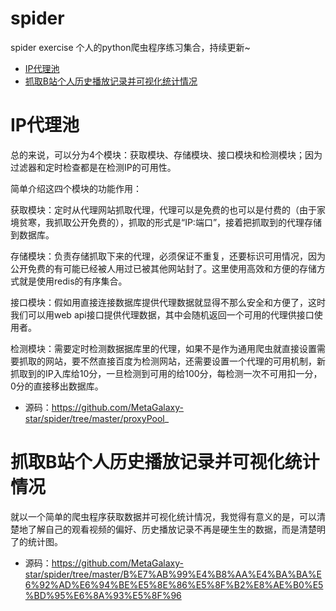# spider
spider exercise
个人的python爬虫程序练习集合，持续更新~

- [IP代理池](#IP代理池)
- [抓取B站个人历史播放记录并可视化统计情况](#抓取B站个人历史播放记录并可视化统计情况)


<a name="IP代理池"></a>

# IP代理池
总的来说，可以分为4个模块：获取模块、存储模块、接口模块和检测模块；因为过滤器和定时检查都是在检测IP的可用性。

简单介绍这四个模块的功能作用：

获取模块：定时从代理网站抓取代理，代理可以是免费的也可以是付费的（由于家境贫寒，我抓取公开免费的），抓取的形式是“IP:端口”，接着把抓取到的代理存储到数据库。

存储模块：负责存储抓取下来的代理，必须保证不重复，还要标识可用情况，因为公开免费的有可能已经被人用过已被其他网站封了。这里使用高效和方便的存储方式就是使用redis的有序集合。

接口模块：假如用直接连接数据库提供代理数据就显得不那么安全和方便了，这时我们可以用web api接口提供代理数据，其中会随机返回一个可用的代理供接口使用者。

检测模块：需要定时检测数据据库里的代理，如果不是作为通用爬虫就直接设置需要抓取的网站，要不然直接百度为检测网站，还需要设置一个代理的可用机制，新抓取到的IP入库给10分，一旦检测到可用的给100分，每检测一次不可用扣一分，0分的直接移出数据库。
- 源码：https://github.com/MetaGalaxy-star/spider/tree/master/proxyPool_

<a name="抓取B站个人历史播放记录并可视化统计情况"></a>
# 抓取B站个人历史播放记录并可视化统计情况
就以一个简单的爬虫程序获取数据并可视化统计情况，我觉得有意义的是，可以清楚地了解自己的观看视频的偏好、历史播放记录不再是硬生生的数据，而是清楚明了的统计图。
- 源码：https://github.com/MetaGalaxy-star/spider/tree/master/B%E7%AB%99%E4%B8%AA%E4%BA%BA%E6%92%AD%E6%94%BE%E5%8E%86%E5%8F%B2%E8%AE%B0%E5%BD%95%E6%8A%93%E5%8F%96
